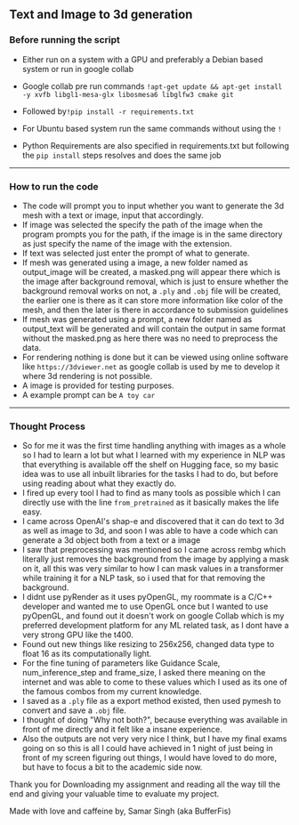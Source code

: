## Text and Image to 3d generation 

### Before running the script
- Either run on a system with a GPU and preferably a Debian based system or run in google collab
- Google collab pre run commands `!apt-get update && apt-get install -y xvfb libgl1-mesa-glx libosmesa6 libglfw3 cmake git`

- Followed by`!pip install -r requirements.txt`
-  For Ubuntu based system run the same commands without using the `!`
- Python Requirements are also specified in requirements.txt but following the `pip install` steps resolves and does the same job
---

### How to run the code
- The code will prompt you to input whether you want to generate the 3d mesh with a text or image, input that accordingly.
- If image was selected the specify the path of the image when the program prompts you for the path, if the image is in the same directory as just specify the name of the image with the extension.
- If text was selected just enter the prompt of what to generate.
- If mesh was generated using a image, a new folder named as output_image will be created, a masked.png will appear there which is the image after background removal, which is just to ensure whether the background removal works on not, a `.ply` and  `.obj` file will be created, the earlier one is there as it can store more information like color of the mesh, and then the later is there in accordance to submission guidelines
- If mesh was generated using a prompt, a new folder named as output_text will be generated and will contain the output in same format without the masked.png as here there was no need to preprocess the data.
- For rendering nothing is done but it can be viewed using online software like `https://3dviewer.net` as google collab is used by me to develop it where 3d rendering is not possible.
-  A image is provided for testing purposes.
- A example prompt can be `A toy car`

---
### Thought Process
- So for me it was the first time handling anything with images as a whole so I had to learn a lot but what I learned with my experience in NLP was that everything is available off the shelf on Hugging face, so my basic idea was to use all inbuilt libraries for the tasks I had to do, but before using reading about what they exactly do.
- I fired up every tool I had to find as many tools as possible which I can directly use with the line `from_pretrained` as it basically makes the life easy. 
- I came across OpenAI's shap-e and discovered that it can do text to 3d as well as image to 3d, and soon I was able to have a code which can generate a 3d object both from a text or a image
- I saw that preprocessing was mentioned so I came across rembg which literally just removes the background from the image by applying a mask on it, all this was very similar to how I can mask values in a transformer while training it for a NLP task, so i used that for that removing the background.
- I didnt use pyRender as it uses pyOpenGL, my roommate is a C/C++ developer and wanted me to use OpenGL once but I wanted to use pyOpenGL, and found out it doesn't work on google Collab which is my preferred development platform for any ML related task, as I dont have a very strong GPU like the t400.
- Found out new things like resizing to 256x256, changed data type to float 16 as its computationally light.
- For the fine tuning of parameters like Guidance Scale, num_inference_step and frame_size, I asked there meaning on the internet and was able to come to these values which I used as its one of the famous combos from my current knowledge.
- I saved as a `.ply` file as a export method existed, then used pymesh to convert and save a `.obj` file.
- I thought of doing "Why not both?", because everything was available in front of me directly and it felt like a insane experience.
- Also the outputs are not very very nice I think, but I have my final exams going on so this is all I could have achieved in 1 night of just being in front of my screen figuring out things, I would have loved to do more, but have to focus a bit to the academic side now.

Thank you for Downloading my assignment and reading all the way till the end and giving your valuable time to evaluate my project.

Made with love and caffeine by,
Samar Singh (aka BufferFis) 

